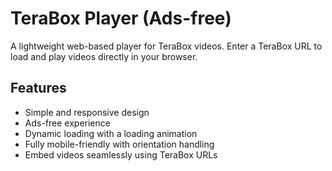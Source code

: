 # TeraBox Player (Ads-free)

A lightweight web-based player for TeraBox videos. Enter a TeraBox URL to load and play videos directly in your browser.

## Features
- Simple and responsive design
- Ads-free experience
- Dynamic loading with a loading animation
- Fully mobile-friendly with orientation handling
- Embed videos seamlessly using TeraBox URLs
